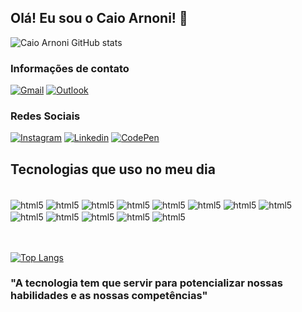## Olá! Eu sou o Caio Arnoni! 👋

![Caio Arnoni GitHub stats](https://github-readme-stats.vercel.app/api?username=caioarnonii&show_icons=true&theme=dark)

### Informações de contato
[![Gmail](https://img.shields.io/badge/Gmail-D14836?style=for-the-badge&logo=gmail&logoColor=white)]()
[![Outlook](https://img.shields.io/badge/Microsoft_Outlook-0078D4?style=for-the-badge&logo=microsoft-outlook&logoColor=white)]()
### Redes Sociais
[![Instagram](https://img.shields.io/badge/Instagram-E4405F?style=for-the-badge&logo=instagram&logoColor=white)](https://www.instagram.com/arnonii_/)
[![Linkedin](https://img.shields.io/badge/LinkedIn-0077B5?style=for-the-badge&logo=linkedin&logoColor=white)](https://www.linkedin.com/in/caio-arnoni-1378a3216/)
[![CodePen](https://img.shields.io/badge/Codepen-000000?style=for-the-badge&logo=codepen&logoColor=white)](https://codepen.io/caioarnonii)


## Tecnologias que uso no meu dia

<div style = "display: inline_block"><br/>
<img align ="center" alt="html5" src="https://img.shields.io/badge/HTML5-E34F26?style=for-the-badge&logo=html5&logoColor=white" />
<img align ="center" alt="html5" src="https://img.shields.io/badge/CSS3-1572B6?style=for-the-badge&logo=css3&logoColor=white" />
<img align ="center" alt="html5" src="https://img.shields.io/badge/JavaScript-323330?style=for-the-badge&logo=javascript&logoColor=F7DF1E" />
<img align ="center" alt="html5" src="https://img.shields.io/badge/Node.js-43853D?style=for-the-badge&logo=node.js&logoColor=white" /> 
<img align ="center" alt="html5" src="https://img.shields.io/badge/MySQL-00000F?style=for-the-badge&logo=mysql&logoColor=white" />
<img align ="center" alt="html5" src="https://img.shields.io/badge/Amazon_AWS-232F3E?style=for-the-badge&logo=amazon-aws&logoColor=white" />
<img align ="center" alt="html5" src="https://img.shields.io/badge/Microsoft_Excel-217346?style=for-the-badge&logo=microsoft-excel&logoColor=white" />
<img align ="center" alt="html5" src="https://img.shields.io/badge/Microsoft_Office-D83B01?style=for-the-badge&logo=microsoft-office&logoColor=white" />
<img align ="center" alt="html5" src="https://img.shields.io/badge/Notion-000000?style=for-the-badge&logo=notion&logoColor=white" />
<img align ="center" alt="html5" src="https://img.shields.io/badge/Trello-0052CC?style=for-the-badge&logo=trello&logoColor=white" />
<img align ="center" alt="html5" src="https://img.shields.io/badge/Figma-F24E1E?style=for-the-badge&logo=figma&logoColor=white" />
<img align ="center" alt="html5" src="https://img.shields.io/badge/Adobe%20Photoshop-31A8FF?style=for-the-badge&logo=Adobe%20Photoshop&logoColor=black" />
<img align ="center" alt="html5" src="https://img.shields.io/badge/Canva-%2300C4CC.svg?&style=for-the-badge&logo=Canva&logoColor=white" />
</div> </br> </br>


[![Top Langs](https://github-readme-stats.vercel.app/api/top-langs/?username=caioarnonii&layout=compact)](https://github.com/anuraghazra/github-readme-stats)


### "A tecnologia tem que servir para potencializar nossas habilidades e as nossas competências"
